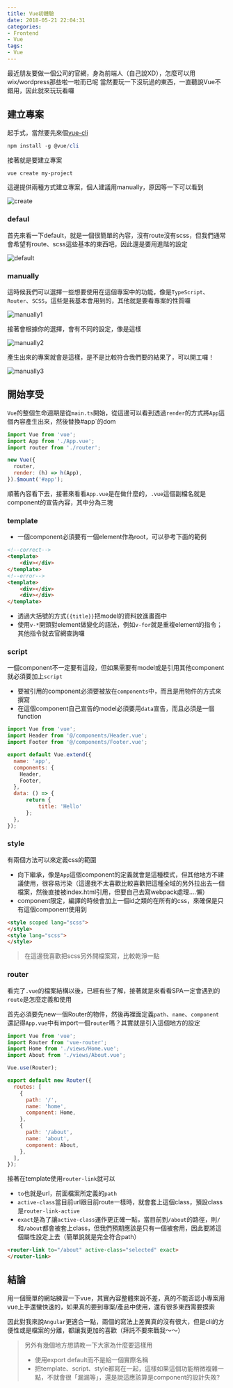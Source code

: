 ```yaml
---
title: Vue初體驗
date: 2018-05-21 22:04:31
categories:
- Frontend
- Vue
tags:
- Vue
---
```


最近朋友要做一個公司的官網，身為前端人（自己說XD），怎麼可以用wix/wordpress那些啦一啦而已呢
當然要玩一下沒玩過的東西，一直聽說Vue不錯用，因此就來玩玩看囉

<!--more-->

## 建立專案

起手式，當然要先來個[vue-cli](https://github.com/vuejs/vue-cli)

```powershell
npm install -g @vue/cli
```

接著就是要建立專案

```powershell
vue create my-project
```

這邊提供兩種方式建立專案，個人建議用manually，原因等一下可以看到

![create](create.png)

### defaul

首先來看一下default，就是一個很簡單的內容，沒有route沒有scss，但我們通常會希望有route、scss這些基本的東西吧，因此還是要用進階的設定

![default](default.png)

### manually

這時候我們可以選擇一些想要使用在這個專案中的功能，像是`TypeScript`、`Router`、`SCSS`，這些是我基本會用到的，其他就是要看專案的性質囉

![manually1](manually1.png)

接著會根據你的選擇，會有不同的設定，像是這樣

![manually2](manually2.png)

產生出來的專案就會是這樣，是不是比較符合我們要的結果了，可以開工囉！

![manually3](manually3.png)

## 開始享受

`Vue`的整個生命週期是從`main.ts`開始，從這邊可以看到透過`render`的方式將`App`這個內容產生出來，然後替換#app`的dom

```javascript
import Vue from 'vue';
import App from './App.vue';
import router from './router';

new Vue({
  router,
  render: (h) => h(App),
}).$mount('#app');
```

順著內容看下去，接著來看看`App.vue`是在做什麼的，`.vue`這個副檔名就是component的宣告內容，其中分為三塊

### template

* 一個component必須要有一個element作為root，可以參考下面的範例

```html
<!--correct-->
<template>
	<div></div>
</template>
<!--error-->
<template>
    <div></div>
    <div></div>
</template>
```

* 透過大括號的方式`{{title}}`把model的資料放進畫面中
* 使用`v-*`開頭對element做變化的語法，例如`v-for`就是重複element的指令；其他指令就去官網查詢囉

### script

 一個component不一定要有這段，但如果需要有model或是引用其他component就必須要加上`script`

* 要被引用的component必須要被放在`components`中，而且是用物件的方式來撰寫
* 在這個component自己宣告的model必須要用`data`宣告，而且必須是一個function

```javascript
import Vue from 'vue';
import Header from '@/components/Header.vue';
import Footer from '@/components/Footer.vue';

export default Vue.extend({
  name: 'app',
  components: {
    Header,
    Footer,
  },
  data: () => {
      return {
          title: 'Hello'
      };
  },
});
```

### style

有兩個方法可以來定義css的範圍

* 向下繼承，像是`App`這個component的定義就會是這種模式，但其他地方不建議使用，很容易污染（這邊我不太喜歡比較喜歡把這種全域的另外拉出去一個檔案，然後直接被index.html引用，但要自己去寫webpack處理....懶）
* component限定，編譯的時候會加上一個id之類的在所有的css，來確保是只有這個component使用到

```html
<style scoped lang="scss">
</style>
<style lang="scss">
</style>
```

> 在這邊我喜歡把scss另外開檔案寫，比較乾淨一點

### router

看完了`.vue`的檔案結構以後，已經有些了解，接著就是來看看SPA一定會遇到的`route`是怎麼定義和使用

首先必須要先new一個Router的物件，然後再裡面定義`path`、`name`、`component`
還記得`App.vue`中有import一個`router`嗎？其實就是引入這個地方的設定

```javascript
import Vue from 'vue';
import Router from 'vue-router';
import Home from './views/Home.vue';
import About from './views/About.vue';

Vue.use(Router);

export default new Router({
  routes: [
    {
      path: '/',
      name: 'home',
      component: Home,
    },
    {
      path: '/about',
      name: 'about',
      component: About,
    },
  ],
});
```

接著在template使用`router-link`就可以

* `to`也就是url，前面檔案所定義的`path`
* `active-class`當目前url跟目前route一樣時，就會套上這個class，預設class是`router-link-active`
* `exact`是為了讓`active-class`運作更正確一點，當目前到`/about`的路徑，則`/`和`/about`都會被套上class，但我們預期應該是只有一個被套用，因此要將這個屬性設定上去（簡單說就是完全符合path）

```html
<router-link to="/about" active-class="selected" exact>
</router-link>
```

## 結論

用一個簡單的網站練習一下vue，其實內容整體來說不差，真的不能否認小專案用vue上手還蠻快速的，如果真的要到專案/產品中使用，還有很多東西需要摸索

因此對我來說`Angular`更適合一點，兩個的寫法上差異真的沒有很大，但是cli的方便性或是檔案的分離，都讓我更加的喜歡（拜託不要來戰我～～）

> 另外有幾個地方想請教一下大家為什麼要這樣用
>
> * 使用export default而不是給一個實際名稱
> * 把template、script、style都寫在一起，這樣如果這個功能稍微複雜一點，不就會很「漏漏等」，還是說這應該算是component的設計失敗?